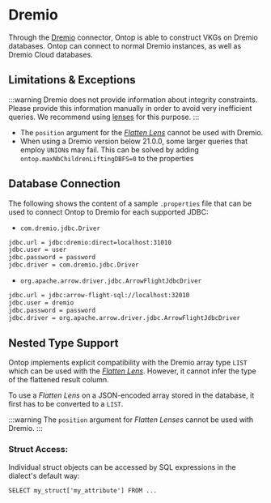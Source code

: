 # Dremio

Through the [Dremio](https://dremio.com) connector, Ontop is able to construct VKGs on Dremio databases.
Ontop can connect to normal Dremio instances, as well as Dremio Cloud databases.

## Limitations & Exceptions

:::warning
Dremio does not provide information about integrity constraints. Please provide this information manually in order to avoid very inefficient queries. 
We recommend using [lenses](/guide/advanced/lenses) for this purpose.
:::

- The `position` argument for the [_Flatten Lens_](../guide/advanced/lenses.md#flattenlens) cannot be used with Dremio.
- When using a Dremio version below 21.0.0, some larger queries that employ `UNION`s may fail. This can be solved by adding `ontop.maxNbChildrenLiftingDBFS=0` to the properties

## Database Connection

The following shows the content of a sample `.properties` file that can be used to connect Ontop to Dremio for each supported JDBC:

- `com.dremio.jdbc.Driver`
```bash
jdbc.url = jdbc:dremio:direct=localhost:31010
jdbc.user = user
jdbc.password = password
jdbc.driver = com.dremio.jdbc.Driver
```

- `org.apache.arrow.driver.jdbc.ArrowFlightJdbcDriver`
```bash
jdbc.url = jdbc:arrow-flight-sql://localhost:32010
jdbc.user = dremio
jdbc.password = password
jdbc.driver = org.apache.arrow.driver.jdbc.ArrowFlightJdbcDriver
```

## Nested Type Support

Ontop implements explicit compatibility with the Dremio array type `LIST` which can be used with the [_Flatten Lens_](../guide/advanced/lenses.md#flattenlens). However, it cannot infer the type of the flattened result column.

To use a _Flatten Lens_ on a JSON-encoded array stored in the database, it first has to be converted to a `LIST`.

:::warning
The `position` argument for _Flatten Lenses_ cannot be used with Dremio.
:::

### Struct Access:
 Individual struct objects can be accessed by SQL expressions in the dialect's default way:
```
SELECT my_struct['my_attribute'] FROM ...
```
